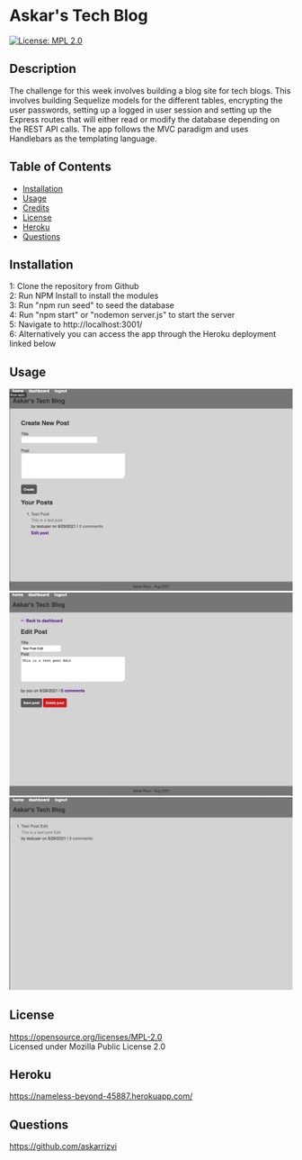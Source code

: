 # Askar's Tech Blog

  [![License: MPL 2.0](https://img.shields.io/badge/License-MPL%202.0-brightgreen.svg)](https://opensource.org/licenses/MPL-2.0)

  ## Description
  The challenge for this week involves building a blog site for tech blogs. This involves building Sequelize models for the different tables, encrypting the user passwords, setting up a logged in user session and setting up the Express routes that will either read or modify the database depending on the REST API calls. The app follows the MVC paradigm and uses Handlebars as the templating language.

  ## Table of Contents

* [Installation](#installation)
* [Usage](#usage)
* [Credits](#credits)
* [License](#license)
* [Heroku](#heroku)
* [Questions](#questions)

## Installation
1: Clone the repository from Github<br />2:  Run NPM Install to install the modules<br />3:  Run "npm run seed" to seed the database<br />4:  Run "npm start" or "nodemon server.js" to start the server<br />5:  Navigate to http://localhost:3001/<br />6:  Alternatively you can access the app through the Heroku deployment linked below<br />

## Usage

![picture](screenshots/ss1.png)
![picture](screenshots/ss2.png)
![picture](screenshots/ss3.png)

## License
https://opensource.org/licenses/MPL-2.0 <br />
Licensed under Mozilla Public License 2.0

## Heroku
https://nameless-beyond-45887.herokuapp.com/

## Questions
https://github.com/askarrizvi <br />
